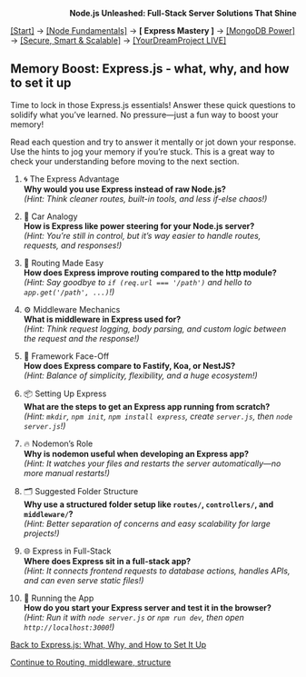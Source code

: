 **<p align="right">Node.js Unleashed: Full-Stack Server Solutions That Shine</p>**

[[Start]](../Introduction.md) → [[Node Fundamentals]](../chapter-01/1-1.md) → **[ Express Mastery ]** → [[MongoDB Power]](../chapter-03/3-1.md) → [[Secure, Smart & Scalable]](../chapter-04/4-1.md) → [[YourDreamProject LIVE]](../chapter-05/5-1.md)

## Memory Boost: Express.js - what, why, and how to set it up

Time to lock in those Express.js essentials! Answer these quick questions to solidify what you’ve learned. No pressure—just a fun way to boost your memory!

Read each question and try to answer it mentally or jot down your response. Use the hints to jog your memory if you’re stuck. This is a great way to check your understanding before moving to the next section.

1. 🌀 The Express Advantage<br />
   **Why would you use Express instead of raw Node.js?**<br />
   *(Hint: Think cleaner routes, built-in tools, and less if-else chaos!)*
   
2. 🚗 Car Analogy<br />
   **How is Express like power steering for your Node.js server?**<br />
   *(Hint: You’re still in control, but it’s way easier to handle routes, requests, and responses!)*
   
3. 🔁 Routing Made Easy<br />
   **How does Express improve routing compared to the http module?**<br />
   *(Hint: Say goodbye to `if (req.url === '/path')` and hello to `app.get('/path', ...)`!)*
   
4. ⚙️ Middleware Mechanics<br />
   **What is middleware in Express used for?**<br />
   *(Hint: Think request logging, body parsing, and custom logic between the request and the response!)*
   
5. 🧩 Framework Face-Off<br />
   **How does Express compare to Fastify, Koa, or NestJS?**<br />
   *(Hint: Balance of simplicity, flexibility, and a huge ecosystem!)*
   
6. 📦 Setting Up Express<br />
   **What are the steps to get an Express app running from scratch?**<br />
   *(Hint: `mkdir`, `npm init`, `npm install express`, create `server.js`, then `node server.js`!)*

7. 🔥 Nodemon’s Role<br />
   **Why is nodemon useful when developing an Express app?**<br />
   *(Hint: It watches your files and restarts the server automatically—no more manual restarts!)*

8. 🗂 Suggested Folder Structure<br />
   **Why use a structured folder setup like `routes/`, `controllers/`, and `middleware/`?**<br />
   *(Hint: Better separation of concerns and easy scalability for large projects!)*

9. 🌐 Express in Full-Stack<br />
   **Where does Express sit in a full-stack app?**<br />
   *(Hint: It connects frontend requests to database actions, handles APIs, and can even serve static files!)*

10. 🧪 Running the App<br />
   **How do you start your Express server and test it in the browser?**<br />
   *(Hint: Run it with `node server.js` or `npm run dev`, then open `http://localhost:3000`!)*

[Back to Express.js: What, Why, and How to Set It Up](2-2.md)

[Continue to Routing, middleware, structure](2-3.md)

